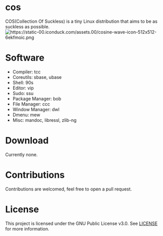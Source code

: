 # cos

COS(Collection Of Suckless) is a tiny Linux distribution that aims to be as suckless as possible.
<meta http-equiv="content-type" content="text/html; charset=utf-8"><img src="https://static-00.iconduck.com/assets.00/cosine-wave-icon-512x512-6ekfmoic.png" alt="https://static-00.iconduck.com/assets.00/cosine-wave-icon-512x512-6ekfmoic.png" class="transparent">

# Software

- Compiler: tcc
- Coreutils: sbase, ubase
- Shell: 90s
- Editor: vip
- Sudo: ssu
- Package Manager: bob
- File Manager: ccc
- Window Manager: dwl
- Dmenu: mew
- Misc: mandoc, libressl, zlib-ng

# Download
Currently none.

# Contributions
Contributions are welcomed, feel free to open a pull request.

# License
This project is licensed under the GNU Public License v3.0. See [LICENSE](https://github.com/night0721/cos/blob/master/LICENSE) for more information.
